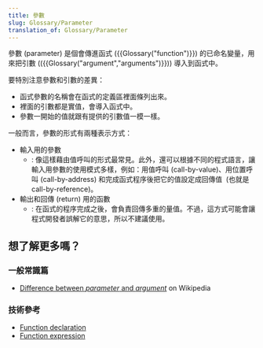 ```yaml
---
title: 參數
slug: Glossary/Parameter
translation_of: Glossary/Parameter
---
```

參數 (parameter) 是個會傳進函式 ({{Glossary("function")}}) 的已命名變量，用來把引數 (({{Glossary("argument","arguments")}})) 導入到函式中。

要特別注意參數和引數的差異：

- 函式參數的名稱會在函式的定義區裡面條列出來。
- 裡面的引數都是實值，會導入函式中。
- 參數一開始的值就跟有提供的引數值一模一樣。

一般而言，參數的形式有兩種表示方式：

- 輸入用的參數
  - : 像這樣藉由值呼叫的形式最常見。此外，還可以根據不同的程式語言，讓輸入用參數的使用模式多樣，例如：用值呼叫 (call-by-value)、用位置呼叫 (call-by-address) 和完成函式程序後把它的值設定成回傳值  (也就是 call-by-reference)。
- 輸出和回傳 (return) 用的函數
  - : 在函式的程序完成之後，會負責回傳多重的量值。不過，這方式可能會讓程式開發者誤解它的意思，所以不建議使用。

## 想了解更多嗎？

### 一般常識篇

- [Difference between _parameter_ and _argument_](http://en.wikipedia.org/wiki/Parameter_%28computer_programming%29#Parameters_and_arguments) on Wikipedia

### 技術參考

- [Function declaration](/en-US/docs/Web/JavaScript/Reference/Statements/function)
- [Function expression](/en-US/docs/Web/JavaScript/Reference/Operators/function)
